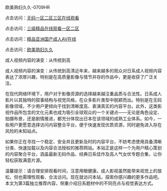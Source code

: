 欧美熟妇久久-0709HR

点击访问：<a href="https://heiliaowzu4ur.pages.dev">无码一区二区三区在线观看</a>

点击访问：<a href="https://heiliaoe8ajia.pages.dev">三级精品在线观看一区二区</a>

点击访问：<a href="https://heiliaoxwd5i8.pages.dev">精品亚洲国产成人AⅤ在线</a>

点击访问：<a href="https://heiliaozj3tjd.pages.dev">欧美熟妇久久</a>


成人视频内容的演变：从传统到高

成人视频内容的演变：从传统到高清近年来，越来越多的观众对日系成人视频内容表达了浓厚兴趣，特别是在高质量影像与情节并存的作品中，更是收获了广泛关注。

在现代网络环境下，用户对于影像资源的选择越来越注重品质与合法性。日系成人影片以其独特的叙事结构与视觉风格，在众多影片类型中脱颖而出。特别是在无码影像领域，不少用户更倾向于找到清晰度高、表演真实的内容平台。此外，这类影视作品所包含的文化元素也成为吸引全球观众的一个关键点——无论是角色设定、拍摄布景，还是剧情推进，都充分体现出日本在该领域的成熟工业体系。如今，一些用户更愿意选择访问内容整合平台，便于快速发现优质资源，同时避免进入存在风险的未知站点。

如果你正在寻找一个稳定、安全并且更新及时的内容平台，不妨考虑使用具备清晰分类、快速加载以及内容合法授权的推荐网站。本站正是这样一个为用户精心策划的内容聚合平台，涵盖最新无码作品、经典日系佳作及高人气女优专题合集，让你轻松获取满意片源。

温馨提示：请合理安排观看时间，注意用眼健康。成人影视虽然能带来视觉上的放松，但也需理性观看、合法访问。现在就访问本站，探索你感兴趣的更多作品吧。 本文为第3篇独立推荐内容，侧重介绍日系题材中的不同亮点与视觉表达方式。



<span style="display:none;">[Canonical link]( https://github.com/qp20250709/685464 ）</span>
